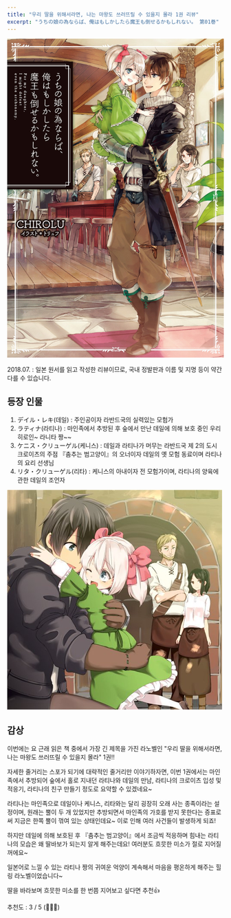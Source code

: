 ```yaml
---
title: "우리 딸을 위해서라면, 나는 마왕도 쓰러뜨릴 수 있을지 몰라 1권 리뷰"
excerpt: "うちの娘の為ならば、俺はもしかしたら魔王も倒せるかもしれない。 第01巻"
---
```


![우리딸](/assets/images/uchino_01.jpg)

2018.07.
: 일본 원서를 읽고 작성한 리뷰이므로, 국내 정발판과 이름 및 지명 등이 약간 다를 수 있습니다.

## 등장 인물

1. デイル・レキ(데일) : 주인공이자 라반드국의 실력있는 모험가  
2. ラティナ(라티나) : 마인족에서 추방된 후 숲에서 만난 데일에 의해 보호 중인 우리 히로인~ 라니타 짱~~  
3. ケニス・クリューゲル(케니스) : 데일과 라티나가 머무는 라반드국 제 2의 도시 크로이츠의 주점 『춤추는 범고양이』의 오너이자 데일의 옛 모험 동료이며 라티나의 요리 선생님  
4. リタ・クリューゲル(리타) : 케니스의 아내이자 전 모험가이며, 라티나의 양육에 관한 데일의 조언자

![우리딸 등장인물](/assets/images/uchino_02.jpg)

## 감상

이번에는 요 근래 읽은 책 중에서 가장 긴 제목을 가진 라노벨인 "우리 딸을 위해서라면, 나는 마왕도 쓰러뜨릴 수 있을지 몰라" 1권!!

자세한 줄거리는 스포가 되기에 대략적인 줄거리만 이야기하자면, 이번 1권에서는 마인족에서 추방되어 숲에서 홀로 지내던 라티나와 데일의 만남, 라티나의 크로이츠 입성 및 적응기, 라티나의 친구 만들기 정도로 요약할 수 있겠네요~  

라티나는 마인족으로 데일이나 케니스, 리타와는 달리 굉장히 오래 사는 종족이라는 설정이며, 원래는 뿔이 두 개 있었지만 추방되면서 마인족의 가호를 받지 못한다는 증표로써 지금은 한쪽 뿔이 꺾여 있는 상태인데요~ 이로 인해 여러 사건들이 발생하게 되죠!

하지만 데일에 의해 보호된 후 『춤추는 범고양이』에서 조금씩 적응하며 힘내는 라티나의 모습은 왜 딸바보가 되는지 알게 해주는데요! 여러분도 흐믓한 미소가 절로 지어질꺼에요~

일본어로 느낄 수 있는 라티나 짱의 귀여운 억양이 계속해서 마음을 평온하게 해주는 힐링 라노벨이었습니다~

딸을 바라보며 흐믓한 미소를 한 번쯤 지어보고 싶다면 추천:thumbsup:

추천도 : 3 / 5 (:star2::star2::star2:)
